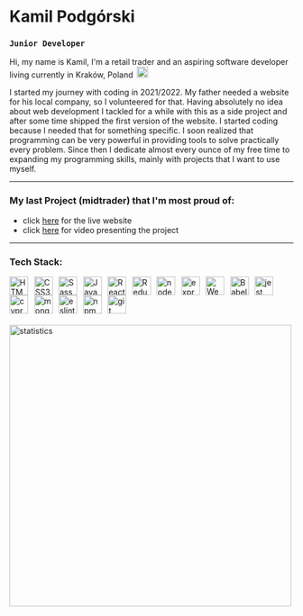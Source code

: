 # Kamil Podgórski

### **`Junior Developer`**

Hi, my name is Kamil, I'm a retail trader and an aspiring software developer living currently in Kraków, Poland <img style="display: inline-block; margin-left: 3px" width="20px" src="https://upload.wikimedia.org/wikipedia/en/1/12/Flag_of_Poland.svg">

I started my journey with coding in 2021/2022. My father needed a website for his local company, so I volunteered for that. Having absolutely no idea about web development I tackled for a while with this as a side project and after some time shipped the first version of the website. I started coding because I needed that for something specific. I soon realized that programming can be very powerful in providing tools to solve practically every problem. Since then I dedicate almost every ounce of my free time to expanding my programming skills, mainly with projects that I want to use myself.

---

### My last Project (midtrader) that I'm most proud of:

- click <a href="https://midtrader.fly.dev/" target="_blank">here</a> for the live website
- click <a href="https://www.youtube.com/watch?v=jckOW0lykHU" target="_blank">here</a> for video presenting the project

---

### Tech Stack:

<img align="left" alt="HTML5" title="HTML5" width="33px" style="padding-right:7.5px" src="https://cdn.jsdelivr.net/gh/devicons/devicon/icons/html5/html5-original.svg"/>
<img align="left" alt="CSS3" title="CSS3" width="33px" style="padding-right:7.5px" src="https://cdn.jsdelivr.net/gh/devicons/devicon/icons/css3/css3-original.svg" />
<img align="left" alt="Sass" title="Sass" width="33px" style="padding-right:7.5px" src="https://cdn.jsdelivr.net/gh/devicons/devicon/icons/sass/sass-original.svg">
<img align="left" alt="JavaScript" title="JavaScript" width="33px" style="padding-right:7.5px" src="https://cdn.jsdelivr.net/gh/devicons/devicon/icons/javascript/javascript-original.svg">
<img align="left" alt="React" title="React" width="33px" style="padding-right:7.5px" src="https://cdn.jsdelivr.net/gh/devicons/devicon/icons/react/react-original.svg">
<img align="left" alt="Redux" title="Redux" width="33px" style="padding-right:7.5px" src="https://cdn.jsdelivr.net/gh/devicons/devicon/icons/redux/redux-original.svg" >
<img align="left" alt="node.js" title="node.js" width="33px" style="padding-right:7.5px" src="https://cdn.jsdelivr.net/gh/devicons/devicon/icons/nodejs/nodejs-original.svg">
<img align="left" alt="express.js" title="express.js" width="33px" style="padding-right:7.5px" src="https://cdn.jsdelivr.net/gh/devicons/devicon/icons/express/express-original.svg">
<img align="left" alt="Webpack" title="Webpack" width="33px" style="padding-right:7.5px" src="https://cdn.jsdelivr.net/gh/devicons/devicon/icons/webpack/webpack-original.svg">
<img align="left" alt="Babel" title="Babel" width="33px" style="padding-right:7.5px"  src="https://cdn.jsdelivr.net/gh/devicons/devicon/icons/babel/babel-original.svg">
<img align="left" alt="jest" title="jest" width="33px" style="padding-right:7.5px" src="https://cdn.jsdelivr.net/gh/devicons/devicon/icons/jest/jest-plain.svg">
<img align="left" alt="cypress" title="cypress" width="33px" style="padding-right:7.5px"  src="https://svgshare.com/i/p2c.svg' title='cypress-plain" >
<img align="left" alt="mongo db" title="mongo db" width="33px" style="padding-right:7.5px" src="https://cdn.jsdelivr.net/gh/devicons/devicon/icons/mongodb/mongodb-original.svg" >
<img align="left" alt="eslint" title="eslint" width="33px" style="padding-right:7.5px" src="https://cdn.jsdelivr.net/gh/devicons/devicon/icons/eslint/eslint-original.svg">
<img align="left" alt="npm" title="npm" width="33px" style="padding-right:7.5px" src="https://cdn.jsdelivr.net/gh/devicons/devicon/icons/npm/npm-original-wordmark.svg">
<img align="left" alt="git" title="git" width="33px" style="padding-right:7.5px" src="https://cdn.jsdelivr.net/gh/devicons/devicon/icons/git/git-original.svg"/>

<br />
<br />
<br />

<img title="statistics" style="margin-top:20px" width="500px" src="https://github-readme-stats.vercel.app/api/top-langs/?username=kamilp522&layout=compact&hide=php">
